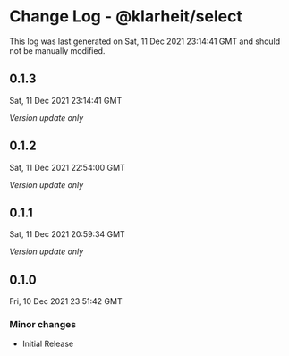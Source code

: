 # Change Log - @klarheit/select

This log was last generated on Sat, 11 Dec 2021 23:14:41 GMT and should not be manually modified.

## 0.1.3
Sat, 11 Dec 2021 23:14:41 GMT

_Version update only_

## 0.1.2
Sat, 11 Dec 2021 22:54:00 GMT

_Version update only_

## 0.1.1
Sat, 11 Dec 2021 20:59:34 GMT

_Version update only_

## 0.1.0
Fri, 10 Dec 2021 23:51:42 GMT

### Minor changes

- Initial Release

